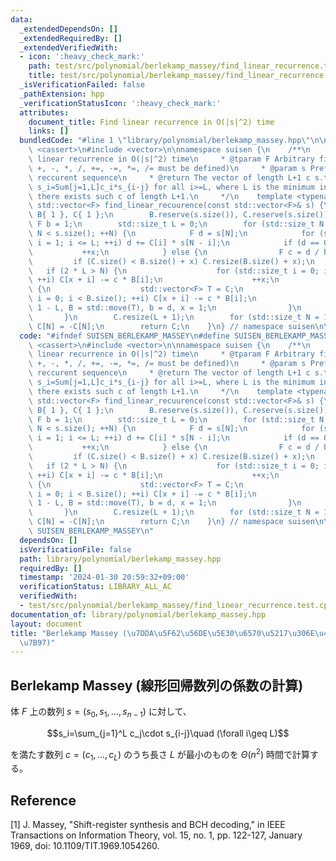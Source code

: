 ```yaml
---
data:
  _extendedDependsOn: []
  _extendedRequiredBy: []
  _extendedVerifiedWith:
  - icon: ':heavy_check_mark:'
    path: test/src/polynomial/berlekamp_massey/find_linear_recurrence.test.cpp
    title: test/src/polynomial/berlekamp_massey/find_linear_recurrence.test.cpp
  _isVerificationFailed: false
  _pathExtension: hpp
  _verificationStatusIcon: ':heavy_check_mark:'
  attributes:
    document_title: Find linear recurrence in O(|s|^2) time
    links: []
  bundledCode: "#line 1 \"library/polynomial/berlekamp_massey.hpp\"\n\n\n\n#include\
    \ <cassert>\n#include <vector>\n\nnamespace suisen {\n    /**\n     * @brief Find\
    \ linear recurrence in O(|s|^2) time\n     * @tparam F Arbitrary field (operator\
    \ +, -, *, /, +=, -=, *=, /= must be defined)\n     * @param s Prefix of a linearly\
    \ reccurent sequence\n     * @return The vector of length L+1 c s.t. c_0=1 and\
    \ s_i=Sum[j=1,L]c_i*s_{i-j} for all i>=L, where L is the minimum integer s.t.\
    \ there exists such c of length L+1.\n     */\n    template <typename F>\n   \
    \ std::vector<F> find_linear_recuurence(const std::vector<F>& s) {\n        std::vector<F>\
    \ B{ 1 }, C{ 1 };\n        B.reserve(s.size()), C.reserve(s.size());\n       \
    \ F b = 1;\n        std::size_t L = 0;\n        for (std::size_t N = 0, x = 1;\
    \ N < s.size(); ++N) {\n            F d = s[N];\n            for (std::size_t\
    \ i = 1; i <= L; ++i) d += C[i] * s[N - i];\n            if (d == 0) {\n     \
    \           ++x;\n            } else {\n                F c = d / b;\n       \
    \         if (C.size() < B.size() + x) C.resize(B.size() + x);\n             \
    \   if (2 * L > N) {\n                    for (std::size_t i = 0; i < B.size();\
    \ ++i) C[x + i] -= c * B[i];\n                    ++x;\n                } else\
    \ {\n                    std::vector<F> T = C;\n                    for (std::size_t\
    \ i = 0; i < B.size(); ++i) C[x + i] -= c * B[i];\n                    L = N +\
    \ 1 - L, B = std::move(T), b = d, x = 1;\n                }\n            }\n \
    \       }\n        C.resize(L + 1);\n        for (std::size_t N = 1; N <= L; ++N)\
    \ C[N] = -C[N];\n        return C;\n    }\n} // namespace suisen\n\n\n\n"
  code: "#ifndef SUISEN_BERLEKAMP_MASSEY\n#define SUISEN_BERLEKAMP_MASSEY\n\n#include\
    \ <cassert>\n#include <vector>\n\nnamespace suisen {\n    /**\n     * @brief Find\
    \ linear recurrence in O(|s|^2) time\n     * @tparam F Arbitrary field (operator\
    \ +, -, *, /, +=, -=, *=, /= must be defined)\n     * @param s Prefix of a linearly\
    \ reccurent sequence\n     * @return The vector of length L+1 c s.t. c_0=1 and\
    \ s_i=Sum[j=1,L]c_i*s_{i-j} for all i>=L, where L is the minimum integer s.t.\
    \ there exists such c of length L+1.\n     */\n    template <typename F>\n   \
    \ std::vector<F> find_linear_recuurence(const std::vector<F>& s) {\n        std::vector<F>\
    \ B{ 1 }, C{ 1 };\n        B.reserve(s.size()), C.reserve(s.size());\n       \
    \ F b = 1;\n        std::size_t L = 0;\n        for (std::size_t N = 0, x = 1;\
    \ N < s.size(); ++N) {\n            F d = s[N];\n            for (std::size_t\
    \ i = 1; i <= L; ++i) d += C[i] * s[N - i];\n            if (d == 0) {\n     \
    \           ++x;\n            } else {\n                F c = d / b;\n       \
    \         if (C.size() < B.size() + x) C.resize(B.size() + x);\n             \
    \   if (2 * L > N) {\n                    for (std::size_t i = 0; i < B.size();\
    \ ++i) C[x + i] -= c * B[i];\n                    ++x;\n                } else\
    \ {\n                    std::vector<F> T = C;\n                    for (std::size_t\
    \ i = 0; i < B.size(); ++i) C[x + i] -= c * B[i];\n                    L = N +\
    \ 1 - L, B = std::move(T), b = d, x = 1;\n                }\n            }\n \
    \       }\n        C.resize(L + 1);\n        for (std::size_t N = 1; N <= L; ++N)\
    \ C[N] = -C[N];\n        return C;\n    }\n} // namespace suisen\n\n\n#endif //\
    \ SUISEN_BERLEKAMP_MASSEY\n"
  dependsOn: []
  isVerificationFile: false
  path: library/polynomial/berlekamp_massey.hpp
  requiredBy: []
  timestamp: '2024-01-30 20:59:32+09:00'
  verificationStatus: LIBRARY_ALL_AC
  verifiedWith:
  - test/src/polynomial/berlekamp_massey/find_linear_recurrence.test.cpp
documentation_of: library/polynomial/berlekamp_massey.hpp
layout: document
title: "Berlekamp Massey (\u7DDA\u5F62\u56DE\u5E30\u6570\u5217\u306E\u4FC2\u6570\u8A08\
  \u7B97)"
---
```

## Berlekamp Massey (線形回帰数列の係数の計算)

体 $F$ 上の数列 $s=(s_0,s_1,\ldots,s_{n-1})$ に対して、

$$s_i=\sum_{j=1}^L c_j\cdot s_{i-j}\quad (\forall i\geq L)$$

を満たす数列 $c=(c_1,\ldots,c_L)$ のうち長さ $L$ が最小のものを $\Theta(n ^ 2)$ 時間で計算する。

## Reference

[1] J. Massey, "Shift-register synthesis and BCH decoding," in IEEE Transactions on Information Theory, vol. 15, no. 1, pp. 122-127, January 1969, doi: 10.1109/TIT.1969.1054260.
